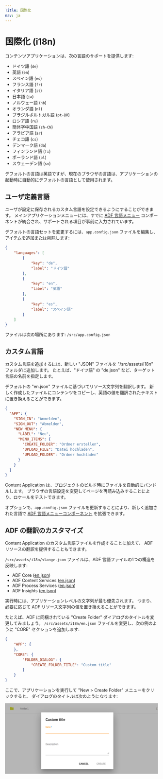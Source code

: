 ```yaml
---
Title: 国際化
nav: ja
---
```


# 国際化 (i18n)

コンテンツアプリケーションは、次の言語のサポートを提供します:

- ドイツ語 (`de`)
- 英語 (`en`)
- スペイン語 (`es`)
- フランス語 (`fr`)
- イタリア語 (`it`)
- 日本語 (`ja`)
- ノルウェー語 (`nb`)
- オランダ語 (`nl`)
- ブラジルポルトガル語 (`pt-BR`)
- ロシア語 (`ru`)
- 簡体字中国語 (`zh-CN`)
- アラビア語 (`ar`)
- チェコ語 (`cs`)
- デンマーク語 (`da`)
- フィンランド語 (`fi`)
- ポーランド語 (`pl`)
- スウェーデン語 (`sv`)

デフォルトの言語は英語ですが、現在のブラウザの言語は、アプリケーションの起動時に自動的にデフォルトの言語として使用されます。

## ユーザ定義言語

ユーザが設定に保存されるカスタム言語を設定できるようにすることができます。
メインアプリケーションメニューには、すでに [ADF 言語メニュー](https://www.alfresco.com/abn/adf/docs/core/components/language-menu.component/) コンポーネントが統合され、サポートされる項目が事前に入力されています。

デフォルトの言語セットを変更するには、`app.config.json` ファイルを編集し、アイテムを追加または削除します:

```json
{
    "languages": [
        {
            "key": "de",
            "label": "ドイツ語"
        },
        {
            "key": "en",
            "label": "英語"
        },
        {
            "key": "es",
            "label": "スペイン語"
        }
    ]
}
```

ファイルは次の場所にあります: `/src/app.config.json`

## カスタム言語

カスタム言語を追加するには、新しい "JSON" ファイルを "/src/assets/i18n" フォルダに追加します。
たとえば、"ドイツ語" の "de.json" など、ターゲット言語の名前を指定します。

デフォルトの "en.json" ファイルに基づいてリソース文字列を翻訳します。
新しく作成したファイルにコンテンツをコピーし、英語の値を翻訳されたテキストに置き換えることができます。

```json
{
  "APP": {
    "SIGN_IN": "Anmelden",
    "SIGN_OUT": "Abmelden",
    "NEW_MENU": {
      "LABEL": "Neu",
      "MENU_ITEMS": {
        "CREATE_FOLDER": "Ordner erstellen",
        "UPLOAD_FILE": "Datei hochladen",
        "UPLOAD_FOLDER": "Ordner hochladen"
      }
    }
  }
}
```

Content Application は、プロジェクトのビルド時にファイルを自動的にバンドルします。
ブラウザの言語設定を変更してページを再読み込みすることにより、ロケールをテストできます。

オプションで、`app.config.json` ファイルを更新することにより、新しく追加された言語で [ADF 言語メニューコンポーネント](https://www.alfresco.com/abn/adf/docs/core/components/language-menu.component/) を拡張できます。

## ADF の翻訳のカスタマイズ

Content Application のカスタム言語ファイルを作成することに加えて、
ADF リソースの翻訳を提供することもできます。

`/src/assets/i18n/<lang>.json` ファイルは、ADF 言語ファイルの1つの構造を反映します:

- ADF Core ([en.json](https://github.com/Alfresco/alfresco-ng2-components/blob/master/lib/core/i18n/en.json))
- ADF Content Services ([en.json](https://github.com/Alfresco/alfresco-ng2-components/blob/master/lib/content-services/i18n/en.json))
- ADF Process Services ([en.json](https://github.com/Alfresco/alfresco-ng2-components/blob/master/lib/process-services/i18n/en.json))
- ADF Insights ([en.json](https://github.com/Alfresco/alfresco-ng2-components/blob/master/lib/insights/i18n/en.json))

実行時には、アプリケーションレベルの文字列が最も優先されます。
つまり、必要に応じて ADF リソース文字列の値を置き換えることができます。

たとえば、ADF に同梱されている "Create Folder" ダイアログのタイトルを変更してみましょう。
`/src/assets/i18n/en.json` ファイルを変更し、次の例のように "CORE" セクションを追加します:

```json
{
    "APP": {
    },
    "CORE": {
        "FOLDER_DIALOG": {
            "CREATE_FOLDER_TITLE": "Custom title"
        }
    }
}
```

ここで、アプリケーションを実行して "New > Create Folder" メニューをクリックすると、
ダイアログのタイトルは次のようになります:

![](../images/aca-i18n-01.png)
